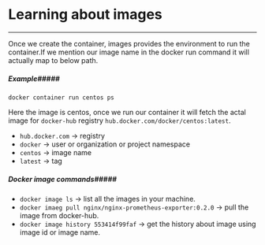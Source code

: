 # Learning about images #
---
Once we create the container, images provides the environment to run the container.If we mention our image name in the docker run command it will actually map to below path.
##### Example#####
 `docker container run centos ps`

 Here the image is centos, once we run our container it will fetch the actal image for `docker-hub` registry `hub.docker.com/docker/centos:latest`.

 * `hub.docker.com` -> registry
 * `docker` -> user or organization or project namespace
 * `centos` -> image name
 * `latest` -> tag

##### Docker image commands#####
* `docker image ls` -> list all the images in your machine.
* `docker imaeg pull nginx/nginx-prometheus-exporter:0.2.0` -> pull the image from docker-hub.
* `docker image history 553414f99faf` -> get the history about image using image id or image name.
